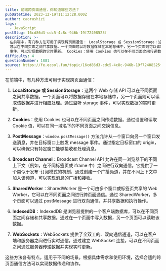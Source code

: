 ```yaml
---
title: 前端跨页面通信，你知道哪些方法？
pubDatetime: 2023-12-19T11:12:28.000Z
author: caorushizi
tags:
  - JavaScript
postSlug: 16cd86d3-cdc5-4c8c-946b-19f72408525f
description: >-
  在前端中，有几种方法可用于实现跨页面通信： LocalStorage 或 SessionStorage：这两个 Web 存储 API
  可以在不同页面之间共享数据。一个页面可以将数据存储在本地存储中，另一个页面则可以读取该数据并进行相应处理。通过监听 storage
  事件，可以实现数据的实时更新。 Cookies：使用 Cookies 也可以在不同页面之间传递数据。通过设置和读取 Cookie 值，
difficulty: 4
questionNumber: 1881
source: https://fe.ecool.fun/topic/16cd86d3-cdc5-4c8c-946b-19f72408525f
---
```


在前端中，有几种方法可用于实现跨页面通信：

1. **LocalStorage 或 SessionStorage**：这两个 Web 存储 API 可以在不同页面之间共享数据。一个页面可以将数据存储在本地存储中，另一个页面则可以读取该数据并进行相应处理。通过监听 storage 事件，可以实现数据的实时更新。

2. **Cookies**：使用 Cookies 也可以在不同页面之间传递数据。通过设置和读取 Cookie 值，可以在同一域名下的不同页面之间交换信息。

3. **PostMessage**：`window.postMessage()` 方法允许从一个窗口向另一个窗口发送消息，并在目标窗口上触发 message 事件。通过指定目标窗口的 origin，可以确保只有特定窗口能够接收和处理消息。

4. **Broadcast Channel**：Broadcast Channel API 允许在同一浏览器下的不同上下文（例如，在不同标签页或 iframe 中）之间进行双向通信。它提供了一个类似于发布-订阅模式的机制，通过创建一个广播频道，并在不同上下文中加入该频道，可以实现消息的广播和接收。

5. **SharedWorker**：SharedWorker 是一个可由多个窗口或标签页共享的 Web Worker，它可以在不同页面之间进行跨页面通信。通过 SharedWorker，多个页面可以通过 postMessage 进行双向通信，并共享数据和执行操作。

6. **IndexedDB**：IndexedDB 是浏览器提供的一个客户端数据库，可以在不同页面之间存储和共享数据。通过在一个页面中写入数据，另一个页面可以读取该数据。

7. **WebSockets**：WebSockets 提供了全双工的、双向通信通道，可以在客户端和服务器之间进行实时通信。通过建立 WebSocket 连接，可以在不同页面之间通过服务器传递数据并实现实时更新。

这些方法各有特点，适用于不同的场景。根据具体需求和使用环境，选择合适的跨页面通信方法可以实现数据传递和协作。
